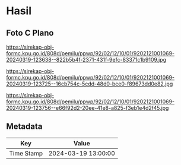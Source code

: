 # Hasil

## Foto C Plano

https://sirekap-obj-formc.kpu.go.id/808d/pemilu/ppwp/92/02/12/10/01/9202121001069-20240319-123638--822b5b4f-2371-431f-9efc-83371c1b9109.jpg

https://sirekap-obj-formc.kpu.go.id/808d/pemilu/ppwp/92/02/12/10/01/9202121001069-20240319-123725--16cb754c-5cdd-48d0-bce0-f89673dd0e82.jpg

https://sirekap-obj-formc.kpu.go.id/808d/pemilu/ppwp/92/02/12/10/01/9202121001069-20240319-123756--e66f92d2-20ee-41e8-a825-f3eb1e4d2f45.jpg


## Metadata

| Key        | Value               |
| ---------- | ------------------- |
| Time Stamp | 2024-03-19 13:00:00 |



